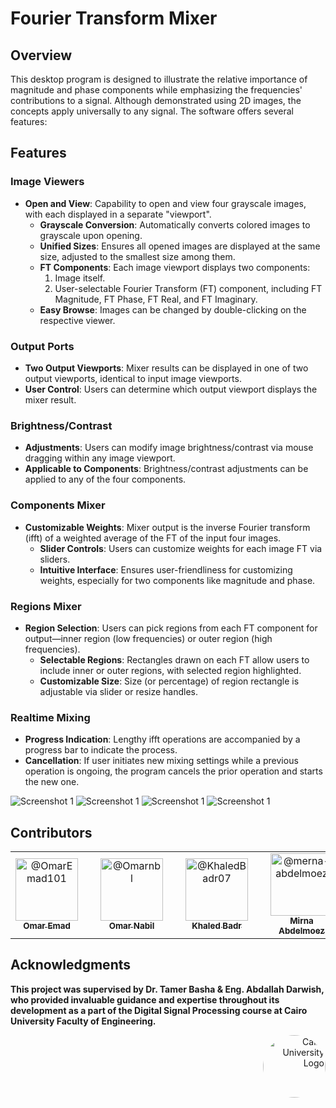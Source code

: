 # Fourier Transform Mixer

## Overview

This desktop program is designed to illustrate the relative importance of magnitude and phase components while emphasizing the frequencies' contributions to a signal. Although demonstrated using 2D images, the concepts apply universally to any signal. The software offers several features:

## Features

### Image Viewers

- **Open and View**: Capability to open and view four grayscale images, with each displayed in a separate "viewport".
  - **Grayscale Conversion**: Automatically converts colored images to grayscale upon opening.
  - **Unified Sizes**: Ensures all opened images are displayed at the same size, adjusted to the smallest size among them.
  - **FT Components**: Each image viewport displays two components:
    1. Image itself.
    2. User-selectable Fourier Transform (FT) component, including FT Magnitude, FT Phase, FT Real, and FT Imaginary.
  - **Easy Browse**: Images can be changed by double-clicking on the respective viewer.

### Output Ports

- **Two Output Viewports**: Mixer results can be displayed in one of two output viewports, identical to input image viewports.
- **User Control**: Users can determine which output viewport displays the mixer result.

### Brightness/Contrast

- **Adjustments**: Users can modify image brightness/contrast via mouse dragging within any image viewport.
- **Applicable to Components**: Brightness/contrast adjustments can be applied to any of the four components.

### Components Mixer

- **Customizable Weights**: Mixer output is the inverse Fourier transform (ifft) of a weighted average of the FT of the input four images.
  - **Slider Controls**: Users can customize weights for each image FT via sliders.
  - **Intuitive Interface**: Ensures user-friendliness for customizing weights, especially for two components like magnitude and phase.

### Regions Mixer

- **Region Selection**: Users can pick regions from each FT component for output—inner region (low frequencies) or outer region (high frequencies).
  - **Selectable Regions**: Rectangles drawn on each FT allow users to include inner or outer regions, with selected region highlighted.
  - **Customizable Size**: Size (or percentage) of region rectangle is adjustable via slider or resize handles.

### Realtime Mixing

- **Progress Indication**: Lengthy ifft operations are accompanied by a progress bar to indicate the process.
- **Cancellation**: If user initiates new mixing settings while a previous operation is ongoing, the program cancels the prior operation and starts the new one.

![Screenshot 1](/Task%204/Screenshots/1.png)
![Screenshot 1](/Task%204/Screenshots/2.png)
![Screenshot 1](/Task%204/Screenshots/3.png)
![Screenshot 1](/Task%204/Screenshots/4.png)

## Contributors <a name = "Contributors"></a>

<table>
  <tr>
    <td align="center">
      <div style="text-align:center; margin-right:20px;">
        <a href="https://github.com/OmarEmad101">
          <img src="https://github.com/OmarEmad101.png" width="100px" alt="@OmarEmad101">
          <br>
          <sub><b>Omar Emad</b></sub>
        </a>
      </div>
    </td>
    <td align="center">
      <div style="text-align:center; margin-right:20px;">
        <a href="https://github.com/Omarnbl">
          <img src="https://github.com/Omarnbl.png" width="100px" alt="@Omarnbl">
          <br>
          <sub><b>Omar Nabil</b></sub>
        </a>
      </div>
    </td>
    <td align="center">
      <div style="text-align:center; margin-right:20px;">
        <a href="https://github.com/KhaledBadr07">
          <img src="https://github.com/KhaledBadr07.png" width="100px" alt="@KhaledBadr07">
          <br>
          <sub><b>Khaled Badr</b></sub>
        </a>
      </div>
    </td>
    <td align="center">
      <div style="text-align:center; margin-right:20px;">
        <a href="https://github.com/merna-abdelmoez">
          <img src="https://github.com/merna-abdelmoez.png" width="100px" alt="@merna-abdelmoez">
          <br>
          <sub><b>Mirna Abdelmoez</b></sub>
        </a>
      </div>
    </td>
  </tr>
</table>

## Acknowledgments

**This project was supervised by Dr. Tamer Basha & Eng. Abdallah Darwish, who provided invaluable guidance and expertise throughout its development as a part of the Digital Signal Processing course at Cairo University Faculty of Engineering.**

<div style="text-align: right">
    <img src="https://imgur.com/Wk4nR0m.png" alt="Cairo University Logo" width="100" style="border-radius: 50%;"/>
</div>
